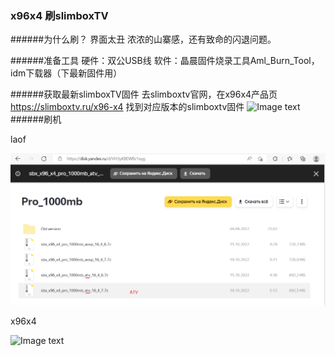 ### x96x4 刷slimboxTV
######为什么刷？
界面太丑 浓浓的山寨感，还有致命的闪退问题。

######准备工具
硬件：双公USB线
软件：晶晨固件烧录工具Aml_Burn_Tool，idm下载器（下最新固件用）

######获取最新slimboxTV固件
去slimboxtv官网，在x96x4产品页 https://slimboxtv.ru/x96-x4 找到对应版本的slimboxtv固件
![Image text](https://raw.githubusercontent.com/laof/x96x4/main/img/slimboxtv.ru_x96-x4_.png)
######刷机

laof

![Image text](https://raw.githubusercontent.com/laof/laof.github.io/main/img/x96x4/download-atv.png)



x96x4

![Image text](https://raw.githubusercontent.com/laof/x96x4/main/img/download-atv.png)